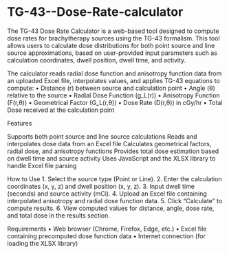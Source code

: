 # TG-43--Dose-Rate-calculator

The TG-43 Dose Rate Calculator is a web-based tool designed to compute dose rates for brachytherapy sources using the TG-43 formalism. This tool allows users to calculate dose distributions for both point source and line source approximations, based on user-provided input parameters such as calculation coordinates, dwell position, dwell time, and activity.

The calculator reads radial dose function and anisotropy function data from an uploaded Excel file, interpolates values, and applies TG-43 equations to compute:
	•	Distance (r) between source and calculation point
	•	Angle (θ) relative to the source
	•	Radial Dose Function (g_L(r))
	•	Anisotropy Function (F(r,θ))
	•	Geometrical Factor (G_L(r,θ))
	•	Dose Rate (D(r,θ)) in cGy/hr
	•	Total Dose received at the calculation point

Features

 Supports both point source and line source calculations
 Reads and interpolates dose data from an Excel file
 Calculates geometrical factors, radial dose, and anisotropy functions
 Provides total dose estimation based on dwell time and source activity
 Uses JavaScript and the XLSX library to handle Excel file parsing

How to Use
	1.	Select the source type (Point or Line).
	2.	Enter the calculation coordinates (x, y, z) and dwell position (x, y, z).
	3.	Input dwell time (seconds) and source activity (mCi).
	4.	Upload an Excel file containing interpolated anisotropy and radial dose function data.
	5.	Click “Calculate” to compute results.
	6.	View computed values for distance, angle, dose rate, and total dose in the results section.

Requirements
	•	Web browser (Chrome, Firefox, Edge, etc.)
	•	Excel file containing precomputed dose function data
	•	Internet connection (for loading the XLSX library)

